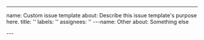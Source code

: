 ---

name: Custom issue template
about: Describe this issue template's purpose here.
title: ''
labels: ''
assignees: ''
---name: Other
about: Something else

---<!-- Bug reports and Feature requests must use other templates, or will be closed -->

<!-- Please ask questions on the NetlifyCMS Gitter channel (https://gitter.im/netlify/NetlifyCMS). -->
<!-- Issues which contain questions or support requests will be closed. -->
